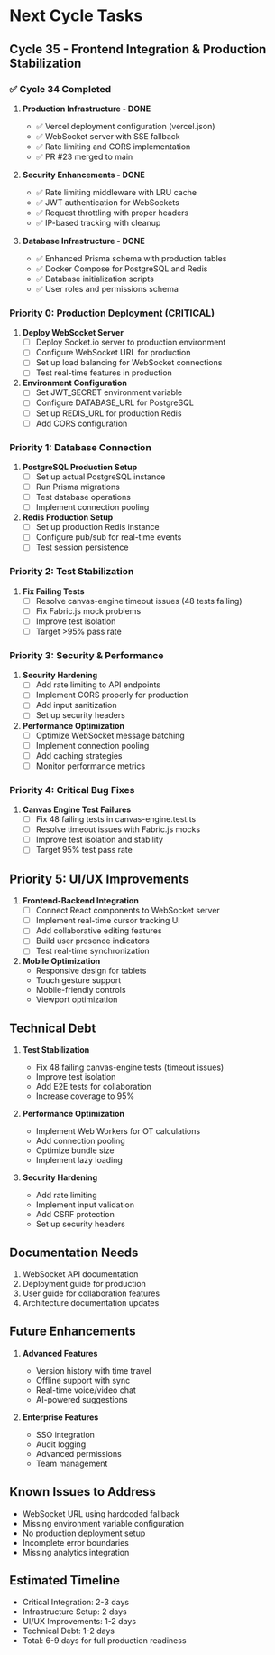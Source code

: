 # Next Cycle Tasks

## Cycle 35 - Frontend Integration & Production Stabilization

### ✅ Cycle 34 Completed
1. **Production Infrastructure - DONE**
   - ✅ Vercel deployment configuration (vercel.json)
   - ✅ WebSocket server with SSE fallback
   - ✅ Rate limiting and CORS implementation
   - ✅ PR #23 merged to main

2. **Security Enhancements - DONE**
   - ✅ Rate limiting middleware with LRU cache
   - ✅ JWT authentication for WebSockets
   - ✅ Request throttling with proper headers
   - ✅ IP-based tracking with cleanup

3. **Database Infrastructure - DONE**
   - ✅ Enhanced Prisma schema with production tables
   - ✅ Docker Compose for PostgreSQL and Redis
   - ✅ Database initialization scripts
   - ✅ User roles and permissions schema

### Priority 0: Production Deployment (CRITICAL)
1. **Deploy WebSocket Server**
   - [ ] Deploy Socket.io server to production environment
   - [ ] Configure WebSocket URL for production
   - [ ] Set up load balancing for WebSocket connections
   - [ ] Test real-time features in production
   
2. **Environment Configuration**
   - [ ] Set JWT_SECRET environment variable
   - [ ] Configure DATABASE_URL for PostgreSQL
   - [ ] Set up REDIS_URL for production Redis
   - [ ] Add CORS configuration

### Priority 1: Database Connection
1. **PostgreSQL Production Setup**
   - [ ] Set up actual PostgreSQL instance
   - [ ] Run Prisma migrations
   - [ ] Test database operations
   - [ ] Implement connection pooling

2. **Redis Production Setup**
   - [ ] Set up production Redis instance
   - [ ] Configure pub/sub for real-time events
   - [ ] Test session persistence

### Priority 2: Test Stabilization
1. **Fix Failing Tests**
   - [ ] Resolve canvas-engine timeout issues (48 tests failing)
   - [ ] Fix Fabric.js mock problems
   - [ ] Improve test isolation
   - [ ] Target >95% pass rate

### Priority 3: Security & Performance
1. **Security Hardening**
   - [ ] Add rate limiting to API endpoints
   - [ ] Implement CORS properly for production
   - [ ] Add input sanitization
   - [ ] Set up security headers

2. **Performance Optimization**
   - [ ] Optimize WebSocket message batching
   - [ ] Implement connection pooling
   - [ ] Add caching strategies
   - [ ] Monitor performance metrics

### Priority 4: Critical Bug Fixes
1. **Canvas Engine Test Failures**
   - [ ] Fix 48 failing tests in canvas-engine.test.ts
   - [ ] Resolve timeout issues with Fabric.js mocks
   - [ ] Improve test isolation and stability
   - [ ] Target 95% test pass rate

## Priority 5: UI/UX Improvements
1. **Frontend-Backend Integration**
   - [ ] Connect React components to WebSocket server
   - [ ] Implement real-time cursor tracking UI
   - [ ] Add collaborative editing features
   - [ ] Build user presence indicators
   - [ ] Test real-time synchronization

2. **Mobile Optimization**
   - Responsive design for tablets
   - Touch gesture support
   - Mobile-friendly controls
   - Viewport optimization

## Technical Debt
1. **Test Stabilization**
   - Fix 48 failing canvas-engine tests (timeout issues)
   - Improve test isolation
   - Add E2E tests for collaboration
   - Increase coverage to 95%

2. **Performance Optimization**
   - Implement Web Workers for OT calculations
   - Add connection pooling
   - Optimize bundle size
   - Implement lazy loading

3. **Security Hardening**
   - Add rate limiting
   - Implement input validation
   - Add CSRF protection
   - Set up security headers

## Documentation Needs
1. WebSocket API documentation
2. Deployment guide for production
3. User guide for collaboration features
4. Architecture documentation updates

## Future Enhancements
1. **Advanced Features**
   - Version history with time travel
   - Offline support with sync
   - Real-time voice/video chat
   - AI-powered suggestions

2. **Enterprise Features**
   - SSO integration
   - Audit logging
   - Advanced permissions
   - Team management

## Known Issues to Address
- WebSocket URL using hardcoded fallback
- Missing environment variable configuration
- No production deployment setup
- Incomplete error boundaries
- Missing analytics integration

## Estimated Timeline
- Critical Integration: 2-3 days
- Infrastructure Setup: 2 days
- UI/UX Improvements: 1-2 days
- Technical Debt: 1-2 days
- Total: 6-9 days for full production readiness